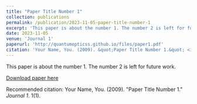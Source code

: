 ```yaml
---
title: "Paper Title Number 1"
collection: publications
permalink: /publication/2023-11-05-paper-title-number-1
excerpt: 'This paper is about the number 1. The number 2 is left for future work.'
date: 2023-11-05
venue: 'Journal 1'
paperurl: 'http://quantumopticss.github.io/files/paper1.pdf'
citation: 'Your Name, You. (2009). &quot;Paper Title Number 1.&quot; <i>Journal 1</i>. 1(1).'
---
```

This paper is about the number 1. The number 2 is left for future work.

[Download paper here](http://quantumopticss.github.io/files/paper1.pdf)

Recommended citation: Your Name, You. (2009). "Paper Title Number 1." <i>Journal 1</i>. 1(1).